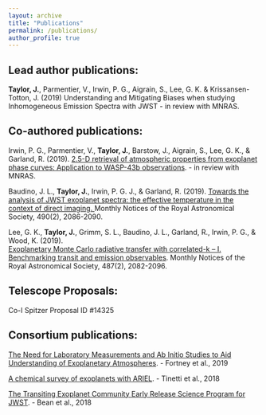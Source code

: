 ```yaml
---
layout: archive
title: "Publications"
permalink: /publications/
author_profile: true
---
```


## Lead author publications:
**Taylor, J.**, Parmentier, V., Irwin, P. G., Aigrain, S., Lee, G. K. & Krissansen-Totton, J. (2019) Understanding and Mitigating Biases when studying Inhomogeneous Emission Spectra with JWST - in review with MNRAS.

## Co-authored publications:

Irwin, P. G., Parmentier, V., **Taylor, J.**, Barstow, J., Aigrain, S., Lee, G. K., & Garland, R. (2019). <a href="http://arxiv.org/abs/1909.03233v1">2.5-D retrieval of atmospheric properties from exoplanet phase curves: Application to WASP-43b observations</a>. - in review with MNRAS. 

Baudino, J. L., **Taylor, J.**, Irwin, P. G. J., & Garland, R. (2019). <a href="https://doi.org/10.1093/mnras/stz2764"> Towards the analysis of JWST exoplanet spectra: the effective temperature in the context of direct imaging. </a> Monthly Notices of the Royal Astronomical Society, 490(2), 2086-2090.

Lee, G. K., **Taylor, J.**, Grimm, S. L., Baudino, J. L., Garland, R., Irwin, P. G., & Wood, K. (2019).  
<a href="https://academic.oup.com/mnras/article-abstract/487/2/2082/5497934?redirectedFrom=fulltext">Exoplanetary Monte Carlo radiative transfer with correlated-k – I. Benchmarking transit and emission observables</a>. Monthly Notices of the Royal Astronomical Society, 487(2), 2082-2096.

## Telescope Proposals:
Co-I Spitzer Proposal ID #14325

## Consortium publications:

<a href="http://arxiv.org/abs/1905.07064v1">The Need for Laboratory Measurements and Ab Initio Studies to Aid Understanding of Exoplanetary Atmospheres</a>. - Fortney et al., 2019

<a href="https://doi.org/10.1007/s10686-018-9598-x">A chemical survey of exoplanets with ARIEL</a>. - Tinetti et al., 2018

<a href="https://doi.org/10.1088/1538-3873/aadbf3">The Transiting Exoplanet Community Early Release Science Program for JWST</a>. - Bean et al., 2018
